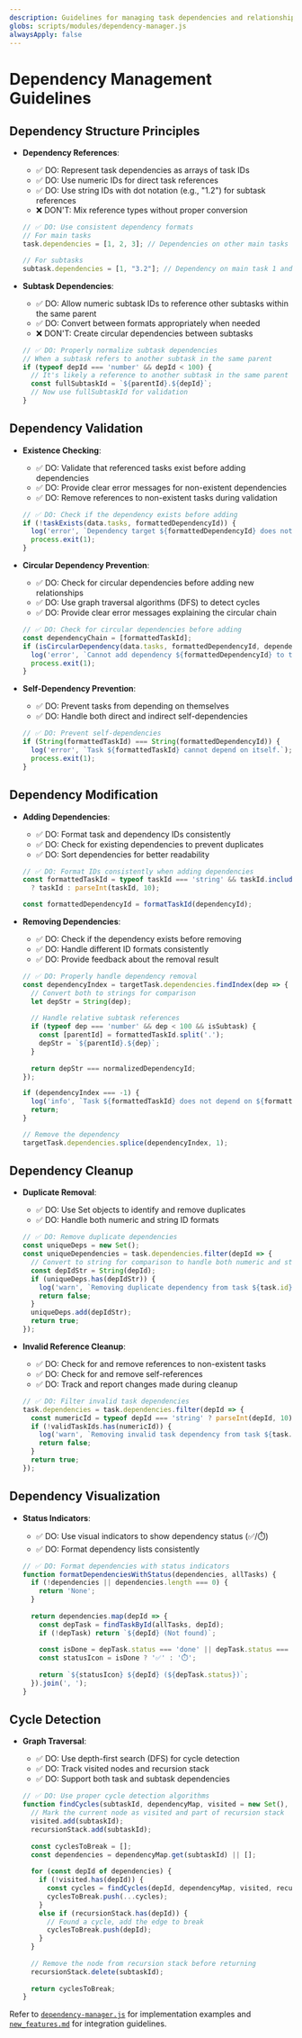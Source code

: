 ```yaml
---
description: Guidelines for managing task dependencies and relationships
globs: scripts/modules/dependency-manager.js
alwaysApply: false
---
```


# Dependency Management Guidelines

## Dependency Structure Principles

- **Dependency References**:
  - ✅ DO: Represent task dependencies as arrays of task IDs
  - ✅ DO: Use numeric IDs for direct task references
  - ✅ DO: Use string IDs with dot notation (e.g., "1.2") for subtask references
  - ❌ DON'T: Mix reference types without proper conversion

  ```javascript
  // ✅ DO: Use consistent dependency formats
  // For main tasks
  task.dependencies = [1, 2, 3]; // Dependencies on other main tasks
  
  // For subtasks
  subtask.dependencies = [1, "3.2"]; // Dependency on main task 1 and subtask 2 of task 3
  ```

- **Subtask Dependencies**:
  - ✅ DO: Allow numeric subtask IDs to reference other subtasks within the same parent
  - ✅ DO: Convert between formats appropriately when needed
  - ❌ DON'T: Create circular dependencies between subtasks

  ```javascript
  // ✅ DO: Properly normalize subtask dependencies
  // When a subtask refers to another subtask in the same parent
  if (typeof depId === 'number' && depId < 100) {
    // It's likely a reference to another subtask in the same parent task
    const fullSubtaskId = `${parentId}.${depId}`;
    // Now use fullSubtaskId for validation
  }
  ```

## Dependency Validation

- **Existence Checking**:
  - ✅ DO: Validate that referenced tasks exist before adding dependencies
  - ✅ DO: Provide clear error messages for non-existent dependencies
  - ✅ DO: Remove references to non-existent tasks during validation

  ```javascript
  // ✅ DO: Check if the dependency exists before adding
  if (!taskExists(data.tasks, formattedDependencyId)) {
    log('error', `Dependency target ${formattedDependencyId} does not exist in tasks.json`);
    process.exit(1);
  }
  ```

- **Circular Dependency Prevention**:
  - ✅ DO: Check for circular dependencies before adding new relationships
  - ✅ DO: Use graph traversal algorithms (DFS) to detect cycles
  - ✅ DO: Provide clear error messages explaining the circular chain

  ```javascript
  // ✅ DO: Check for circular dependencies before adding
  const dependencyChain = [formattedTaskId];
  if (isCircularDependency(data.tasks, formattedDependencyId, dependencyChain)) {
    log('error', `Cannot add dependency ${formattedDependencyId} to task ${formattedTaskId} as it would create a circular dependency.`);
    process.exit(1);
  }
  ```

- **Self-Dependency Prevention**:
  - ✅ DO: Prevent tasks from depending on themselves
  - ✅ DO: Handle both direct and indirect self-dependencies

  ```javascript
  // ✅ DO: Prevent self-dependencies
  if (String(formattedTaskId) === String(formattedDependencyId)) {
    log('error', `Task ${formattedTaskId} cannot depend on itself.`);
    process.exit(1);
  }
  ```

## Dependency Modification

- **Adding Dependencies**:
  - ✅ DO: Format task and dependency IDs consistently
  - ✅ DO: Check for existing dependencies to prevent duplicates
  - ✅ DO: Sort dependencies for better readability

  ```javascript
  // ✅ DO: Format IDs consistently when adding dependencies
  const formattedTaskId = typeof taskId === 'string' && taskId.includes('.') 
    ? taskId : parseInt(taskId, 10);
  
  const formattedDependencyId = formatTaskId(dependencyId);
  ```

- **Removing Dependencies**:
  - ✅ DO: Check if the dependency exists before removing
  - ✅ DO: Handle different ID formats consistently
  - ✅ DO: Provide feedback about the removal result

  ```javascript
  // ✅ DO: Properly handle dependency removal
  const dependencyIndex = targetTask.dependencies.findIndex(dep => {
    // Convert both to strings for comparison
    let depStr = String(dep);
    
    // Handle relative subtask references
    if (typeof dep === 'number' && dep < 100 && isSubtask) {
      const [parentId] = formattedTaskId.split('.');
      depStr = `${parentId}.${dep}`;
    }
    
    return depStr === normalizedDependencyId;
  });
  
  if (dependencyIndex === -1) {
    log('info', `Task ${formattedTaskId} does not depend on ${formattedDependencyId}, no changes made.`);
    return;
  }
  
  // Remove the dependency
  targetTask.dependencies.splice(dependencyIndex, 1);
  ```

## Dependency Cleanup

- **Duplicate Removal**:
  - ✅ DO: Use Set objects to identify and remove duplicates
  - ✅ DO: Handle both numeric and string ID formats

  ```javascript
  // ✅ DO: Remove duplicate dependencies
  const uniqueDeps = new Set();
  const uniqueDependencies = task.dependencies.filter(depId => {
    // Convert to string for comparison to handle both numeric and string IDs
    const depIdStr = String(depId);
    if (uniqueDeps.has(depIdStr)) {
      log('warn', `Removing duplicate dependency from task ${task.id}: ${depId}`);
      return false;
    }
    uniqueDeps.add(depIdStr);
    return true;
  });
  ```

- **Invalid Reference Cleanup**:
  - ✅ DO: Check for and remove references to non-existent tasks
  - ✅ DO: Check for and remove self-references
  - ✅ DO: Track and report changes made during cleanup

  ```javascript
  // ✅ DO: Filter invalid task dependencies
  task.dependencies = task.dependencies.filter(depId => {
    const numericId = typeof depId === 'string' ? parseInt(depId, 10) : depId;
    if (!validTaskIds.has(numericId)) {
      log('warn', `Removing invalid task dependency from task ${task.id}: ${depId} (task does not exist)`);
      return false;
    }
    return true;
  });
  ```

## Dependency Visualization

- **Status Indicators**:
  - ✅ DO: Use visual indicators to show dependency status (✅/⏱️)
  - ✅ DO: Format dependency lists consistently

  ```javascript
  // ✅ DO: Format dependencies with status indicators
  function formatDependenciesWithStatus(dependencies, allTasks) {
    if (!dependencies || dependencies.length === 0) {
      return 'None';
    }
    
    return dependencies.map(depId => {
      const depTask = findTaskById(allTasks, depId);
      if (!depTask) return `${depId} (Not found)`;
      
      const isDone = depTask.status === 'done' || depTask.status === 'completed';
      const statusIcon = isDone ? '✅' : '⏱️';
      
      return `${statusIcon} ${depId} (${depTask.status})`;
    }).join(', ');
  }
  ```

## Cycle Detection

- **Graph Traversal**:
  - ✅ DO: Use depth-first search (DFS) for cycle detection
  - ✅ DO: Track visited nodes and recursion stack
  - ✅ DO: Support both task and subtask dependencies

  ```javascript
  // ✅ DO: Use proper cycle detection algorithms
  function findCycles(subtaskId, dependencyMap, visited = new Set(), recursionStack = new Set()) {
    // Mark the current node as visited and part of recursion stack
    visited.add(subtaskId);
    recursionStack.add(subtaskId);
    
    const cyclesToBreak = [];
    const dependencies = dependencyMap.get(subtaskId) || [];
    
    for (const depId of dependencies) {
      if (!visited.has(depId)) {
        const cycles = findCycles(depId, dependencyMap, visited, recursionStack);
        cyclesToBreak.push(...cycles);
      } 
      else if (recursionStack.has(depId)) {
        // Found a cycle, add the edge to break
        cyclesToBreak.push(depId);
      }
    }
    
    // Remove the node from recursion stack before returning
    recursionStack.delete(subtaskId);
    
    return cyclesToBreak;
  }
  ```

Refer to [`dependency-manager.js`](:scripts/modules/dependency-manager.js) for implementation examples and [`new_features.md`](:.roo/rules/new_features.md) for integration guidelines. 